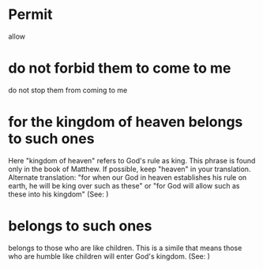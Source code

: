 
# Permit
allow

# do not forbid them to come to me
do not stop them from coming to me

# for the kingdom of heaven belongs to such ones
Here "kingdom of heaven" refers to God's rule as king. This phrase is found only in the book of Matthew. If possible, keep "heaven" in your translation. Alternate translation: "for when our God in heaven establishes his rule on earth, he will be king over such as these" or "for God will allow such as these into his kingdom" (See: )

# belongs to such ones
belongs to those who are like children. This is a simile that means those who are humble like children will enter God's kingdom. (See: )